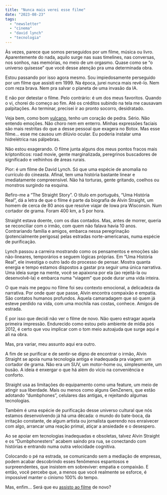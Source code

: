 ```yaml
---
title: "Nunca mais verei esse filme"
date: "2023-08-23"
tags: 
  - "newsletter"
  - "cinema"
  - "david lynch"
  - "tecnologia"
---
```


Às vezes, parece que somos perseguidos por um filme, música ou livro. Aparentemente do nada, aquilo surge nas suas timelines, nas conversas, nos sonhos, nas memórias, no meio de um orgasmo. Quase como se “o universo quisesse” que você desse atenção pra uma determinada obra.

Estou passando por isso agora mesmo. Sou impiedosamente perseguido por um filme que assisti em 1999. Na época, jurei nunca mais revê-lo. Nem com reza brava. Nem pra salvar o planeta de uma invasão da IA.

E não por detestar o filme. Pelo contrário: é um dos meus favoritos. Quando o vi, chorei do começo ao fim. Até os créditos subindo na tela me causavam palpitações. Ao terminar, precisei ir ao pronto socorro, desidratado.

Veja bem, como bom [vulcano](https://pt.wikipedia.org/wiki/Vulcanos), tenho um coração de pedra. Sério. Não entendo emoções. Não choro nem em enterro. Minhas expressões faciais são mais restritas do que a desse pessoal que exagera no Botox. Mas esse filme… esse me causou um dilúvio ocular. Eu poderia instalar uma hidrelétrica nas pálpebras.

Não estou exagerando. O filme junta alguns dos meus pontos fracos mais kriptoníticos: road movie, gente marginalizada, peregrinos buscadores de significado e velhinhos de áreas rurais.

Pior: é um filme de David Lynch. Só que uma espécie de anomalia no currículo do cineasta. Afinal, tem uma história bastante linear e imediatamente compreensível. Não há torturas, gente gritando, coelhos ou monstros surgindo na esquina.

Refiro-me a “The Straight Story”. O título em português, “Uma História Real”, dá a letra de que o filme é parte da biografia de Alvin Straight, um homem de cerca de 80 anos que resolve viajar de Iowa pra Wisconsin. Num cortador de grama. Foram 400 km, a 5 por hora.

Straight estava doente, com os dias contados. Mas, antes de morrer, queria se reconciliar com o irmão, com quem não falava havia 10 anos. Contrariando família e amigos, embarca nessa peregrinação (potencialmente perigosa) pelas estradas norte-americanas, numa espécie de purificação.

Lynch passou a carreira mostrando como os pensamentos e emoções são não-lineares, temporários e seguem lógicas próprias. Em “Uma História Real”, ele investiga o outro lado do processo de pensar. Mostra quanta energia e tempo estamos dispostos a gastar pra seguir uma única narrativa. Uma ideia surge na mente, você se apaixona por ela (ao rejeitá-la ou desenvolvê-la) e embarca numa “viagem” que pode durar uma vida inteira.

O que mais me pegou no filme foi seu contexto emocional, a delicadeza da narrativa. Por onde quer que passe, Alvin encontra compaixão e empatia. São contatos humanos profundos. Aquela camaradagem que só quem já esteve perdido na vida, com uma mochila nas costas, conhece. Amigos de estrada.

É por isso que decidi não ver o filme de novo. Não quero estragar aquela primeira impressão. Endurecido como estou pelo ambiente de mídia pós 2012, é certo que vou implicar com o tom meio autoajuda que surge aqui e ali na obra.

Mas, pra variar, meu assunto aqui era outro.

A fim de se purificar e de sentir-se digno de encontrar o irmão, Alvin Straight se apoia numa tecnologia antiga e inadequada pra viagem: um cortador de grama. Não era um SUV, um motor-home ou, simplesmente, um busão. A ideia é enxergar o que há além do vício na conveniência e conforto.

Straight usa as limitações do equipamento como uma feature, um meio de atingir sua liberdade. Mais ou menos como alguns GenZeners, que estão adotando “dumbphones”, celulares das antigas, e rejeitando algumas tecnologias.

Também é uma espécie de purificação desse universo cultural que nós estamos desenvolvendo já há uma década: o mundo do bate-boca, da irritação constante, de algum artista ou jornalista querendo nos enraivecer com algo, arrancar uma reação primal, atiçar a ansiedade e o desespero.

Ao se apoiar em tecnologias inadequadas e obsoletas, talvez Alvin Straight e os “Dumbphonesters” acabem saindo pra rua, se conectando com histórias e entrando numa outra velocidade cognitiva.

Colocando o pé na estrada, se comunicando sem a mediação de empresas, podem acabar descobrindo esses fenômenos espantosos e surpreendentes, que insistem em sobreviver: empatia e compaixão. E então, você percebe que, a menos que você realmente se esforce, é impossível manter o cinismo 100% do tempo.

Mas, enfim… Será que eu [assisto ao filme](https://mubi.com/en/br/films/the-straight-story) de novo?
